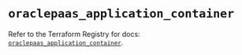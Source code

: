 # `oraclepaas_application_container`

Refer to the Terraform Registry for docs: [`oraclepaas_application_container`](https://registry.terraform.io/providers/hashicorp/oraclepaas/1.5.3/docs/resources/application_container).

